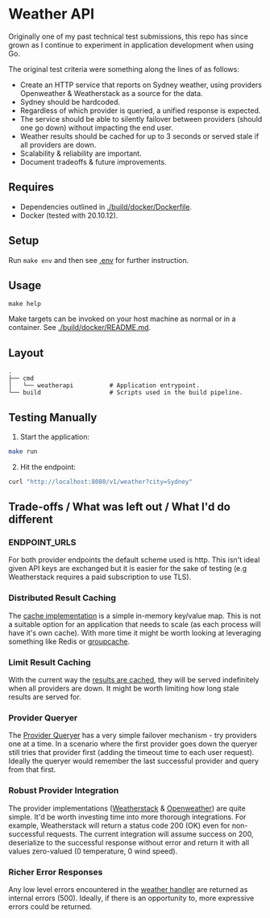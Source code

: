 # Weather API

Originally one of my past technical test submissions, this repo has since grown 
as I continue to experiment in application development when using Go.

The original test criteria were something along the lines of as follows:
- Create an HTTP service that reports on Sydney weather, using providers Openweather & Weatherstack as a source for the data.
- Sydney should be hardcoded.
- Regardless of which provider is queried, a unified response is expected.
- The service should be able to silently failover between providers (should one go down) without impacting the end user.
- Weather results should be cached for up to 3 seconds or served stale if all providers are down.
- Scalability & reliability are important.
- Document tradeoffs & future improvements.

## Requires
* Dependencies outlined in [./build/docker/Dockerfile](./build/docker/Dockerfile).
* Docker (tested with 20.10.12).

## Setup
Run `make env` and then see [.env](.env) for further instruction.

## Usage
```
make help
```

Make targets can be invoked on your host machine as normal or in a container. See
[./build/docker/README.md](./build/docker/README.md).

## Layout
    .
    ├── cmd                     
    │   └── weatherapi          # Application entrypoint.
    └── build                   # Scripts used in the build pipeline.

## Testing Manually

1. Start the application:
```bash
make run
```

2. Hit the endpoint:
```bash
curl "http://localhost:8080/v1/weather?city=Sydney"
 ```

## Trade-offs / What was left out / What I'd do different

### ENDPOINT_URLS
For both provider endpoints the default scheme used is http. This isn't ideal given API keys are exchanged but it is easier for the sake of testing (e.g Weatherstack requires a paid subscription to use TLS).

### Distributed Result Caching
The [cache implementation](internal/memorycache/memorycache.go) is a simple in-memory key/value map. This is not a suitable option for an application that needs to scale (as each process will have it's own cache). With more time it might be worth looking at leveraging something like Redis or [groupcache](https://pkg.go.dev/github.com/golang/groupcache#pkg-overview).

### Limit Result Caching
With the current way the [results are cached](internal/providerquery/queryer.go), they will be served indefinitely when all providers are down. It might be worth limiting how long stale results are served for.

### Provider Queryer
The [Provider Queryer](internal/providerquery/queryer.go) has a very simple failover mechanism - try providers one at a time. In a scenario where the first provider goes down the queryer still tries that provider first (adding the timeout time to each user request). Ideally the queryer would remember the last successful provider and query from that first.

### Robust Provider Integration
The provider implementations ([Weatherstack](internal/weatherstack/current.go) & [Openweather](internal/openweather/weather.go)) are quite simple. It'd be worth investing time into more thorough integrations. For example, Weatherstack will return a status code 200 (OK) even for non-successful requests. The current integration will assume success on 200, deserialize to the successful response without error and return it with all values zero-valued (0 temperature, 0 wind speed).

### Richer Error Responses
Any low level errors encountered in the [weather handler](cmd/weatherapi/handlers/weather.go) are returned as internal errors (500). Ideally, if there is an opportunity to, more expressive errors could be returned.
